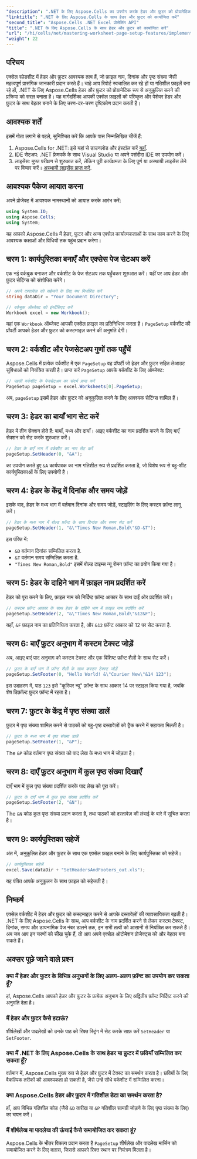 ```yaml
---
"description": ".NET के लिए Aspose.Cells का उपयोग करके हेडर और फ़ुटर को प्रोग्रामेटिक रूप से अनुकूलित करके अपने Excel दस्तावेज़ों को बेहतर बनाने का तरीका जानें। यह विस्तृत मार्गदर्शिका आपको हर चरण से परिचित कराती है—अपनी कार्यपुस्तिका सेट अप करने से लेकर कार्यपत्रक का नाम गतिशील रूप से सम्मिलित करने तक।"
"linktitle": ".NET के लिए Aspose.Cells के साथ हेडर और फ़ुटर को कार्यान्वित करें"
"second_title": "Aspose.Cells .NET Excel प्रोसेसिंग API"
"title": ".NET के लिए Aspose.Cells के साथ हेडर और फ़ुटर को कार्यान्वित करें"
"url": "/hi/cells/net/mastering-worksheet-page-setup-features/implement-header-footer/"
"weight": 22
---
```


## परिचय

एक्सेल स्प्रेडशीट में हेडर और फ़ुटर आवश्यक तत्व हैं, जो फ़ाइल नाम, दिनांक और पृष्ठ संख्या जैसी महत्वपूर्ण प्रासंगिक जानकारी प्रदान करते हैं। चाहे आप रिपोर्ट स्वचालित कर रहे हों या गतिशील फ़ाइलें बना रहे हों, .NET के लिए Aspose.Cells हेडर और फ़ुटर को प्रोग्रामेटिक रूप से अनुकूलित करने की प्रक्रिया को सरल बनाता है। यह मार्गदर्शिका आपकी एक्सेल फ़ाइलों को परिष्कृत और पेशेवर हेडर और फ़ुटर के साथ बेहतर बनाने के लिए चरण-दर-चरण दृष्टिकोण प्रदान करती है।

## आवश्यक शर्तें

इसमें गोता लगाने से पहले, सुनिश्चित करें कि आपके पास निम्नलिखित चीजें हैं:

1. Aspose.Cells for .NET: इसे यहां से डाउनलोड और इंस्टॉल करें [यहाँ](https://releases.aspose.com/cells/net/).
2. IDE सेटअप: .NET फ्रेमवर्क के साथ Visual Studio या अपने पसंदीदा IDE का उपयोग करें।
3. लाइसेंस: मुफ़्त परीक्षण से शुरुआत करें, लेकिन पूरी कार्यक्षमता के लिए पूर्ण या अस्थायी लाइसेंस लेने पर विचार करें। [अस्थायी लाइसेंस प्राप्त करें](https://purchase.aspose.com/temporary-license/).

## आवश्यक पैकेज आयात करना

अपने प्रोजेक्ट में आवश्यक नामस्थानों को आयात करके आरंभ करें:

```csharp
using System.IO;
using Aspose.Cells;
using System;
```

यह आपको Aspose.Cells में हेडर, फुटर और अन्य एक्सेल कार्यात्मकताओं के साथ काम करने के लिए आवश्यक कक्षाओं और विधियों तक पहुंच प्रदान करेगा।

## चरण 1: कार्यपुस्तिका बनाएँ और एक्सेस पेज सेटअप करें

एक नई वर्कबुक बनाकर और वर्कशीट के पेज सेटअप तक पहुँचकर शुरुआत करें। यहीं पर आप हेडर और फ़ुटर सेटिंग्स को संशोधित करेंगे।

```csharp
// अपने दस्तावेज़ को सहेजने के लिए पथ निर्धारित करें
string dataDir = "Your Document Directory";

// वर्कबुक ऑब्जेक्ट को इंस्टैंसिएट करें
Workbook excel = new Workbook();
```

यहां एक `Workbook` ऑब्जेक्ट आपकी एक्सेल फ़ाइल का प्रतिनिधित्व करता है। `PageSetup` वर्कशीट की प्रॉपर्टी आपको हेडर और फ़ुटर को कस्टमाइज़ करने की अनुमति देगी।

## चरण 2: वर्कशीट और पेजसेटअप गुणों तक पहुँचें

Aspose.Cells में प्रत्येक वर्कशीट में एक `PageSetup` वह प्रॉपर्टी जो हेडर और फ़ुटर सहित लेआउट सुविधाओं को नियंत्रित करती है। प्राप्त करें `PageSetup` आपके वर्कशीट के लिए ऑब्जेक्ट:

```csharp
// पहली वर्कशीट के पेजसेटअप का संदर्भ प्राप्त करें
PageSetup pageSetup = excel.Worksheets[0].PageSetup;
```

अब, `pageSetup` इसमें हेडर और फ़ुटर को अनुकूलित करने के लिए आवश्यक सेटिंग्स शामिल हैं।

## चरण 3: हेडर का बायाँ भाग सेट करें

हेडर में तीन सेक्शन होते हैं: बायाँ, मध्य और दायाँ। आइए वर्कशीट का नाम प्रदर्शित करने के लिए बाएँ सेक्शन को सेट करके शुरुआत करें।

```csharp
// हेडर के बाएँ भाग में वर्कशीट का नाम सेट करें
pageSetup.SetHeader(0, "&A");
```

का उपयोग करते हुए `&A` कार्यपत्रक का नाम गतिशील रूप से प्रदर्शित करता है, जो विशेष रूप से बहु-शीट कार्यपुस्तिकाओं के लिए उपयोगी है।

## चरण 4: हेडर के केंद्र में दिनांक और समय जोड़ें

इसके बाद, हेडर के मध्य भाग में वर्तमान दिनांक और समय जोड़ें, स्टाइलिंग के लिए कस्टम फ़ॉन्ट लागू करें।

```csharp
// हेडर के मध्य भाग में बोल्ड फ़ॉन्ट के साथ दिनांक और समय सेट करें
pageSetup.SetHeader(1, "&\"Times New Roman,Bold\"&D-&T");
```

इस पंक्ति में:
- `&D` वर्तमान दिनांक सम्मिलित करता है.
- `&T` वर्तमान समय सम्मिलित करता है.
- `"Times New Roman,Bold"` इसमें बोल्ड टाइम्स न्यू रोमन फ़ॉन्ट का प्रयोग किया गया है।

## चरण 5: हेडर के दाहिने भाग में फ़ाइल नाम प्रदर्शित करें

हेडर को पूरा करने के लिए, फ़ाइल नाम को निर्दिष्ट फ़ॉन्ट आकार के साथ दाईं ओर प्रदर्शित करें।

```csharp
// कस्टम फ़ॉन्ट आकार के साथ हेडर के दाहिने भाग में फ़ाइल नाम प्रदर्शित करें
pageSetup.SetHeader(2, "&\"Times New Roman,Bold\"&12&F");
```

यहाँ, `&F` फ़ाइल नाम का प्रतिनिधित्व करता है, और `&12` फ़ॉन्ट आकार को 12 पर सेट करता है.

## चरण 6: बाएँ फ़ुटर अनुभाग में कस्टम टेक्स्ट जोड़ें

अब, आइए बाएं पाद अनुभाग को कस्टम टेक्स्ट और एक विशिष्ट फ़ॉन्ट शैली के साथ सेट करें।

```csharp
// फ़ुटर के बाएँ भाग में फ़ॉन्ट शैली के साथ कस्टम टेक्स्ट जोड़ें
pageSetup.SetFooter(0, "Hello World! &\"Courier New\"&14 123");
```

इस उदाहरण में, पाठ `123` इसे "कूरियर न्यू" फ़ॉन्ट के साथ आकार 14 पर स्टाइल किया गया है, जबकि शेष डिफ़ॉल्ट फ़ुटर फ़ॉन्ट में रहता है।

## चरण 7: फ़ुटर के केंद्र में पृष्ठ संख्या डालें

फ़ुटर में पृष्ठ संख्या शामिल करने से पाठकों को बहु-पृष्ठ दस्तावेज़ों को ट्रैक करने में सहायता मिलती है।

```csharp
// फ़ुटर के मध्य भाग में पृष्ठ संख्या डालें
pageSetup.SetFooter(1, "&P");
```

The `&P` कोड वर्तमान पृष्ठ संख्या को पाद लेख के मध्य भाग में जोड़ता है।

## चरण 8: दाएँ फ़ुटर अनुभाग में कुल पृष्ठ संख्या दिखाएँ

दाएँ भाग में कुल पृष्ठ संख्या प्रदर्शित करके पाद लेख को पूरा करें।

```csharp
// फ़ुटर के दाएँ भाग में कुल पृष्ठ संख्या प्रदर्शित करें
pageSetup.SetFooter(2, "&N");
```

The `&N` कोड कुल पृष्ठ संख्या प्रदान करता है, तथा पाठकों को दस्तावेज़ की लंबाई के बारे में सूचित करता है।

## चरण 9: कार्यपुस्तिका सहेजें

अंत में, अनुकूलित हेडर और फुटर के साथ एक एक्सेल फ़ाइल बनाने के लिए कार्यपुस्तिका को सहेजें।

```csharp
// कार्यपुस्तिका सहेजें
excel.Save(dataDir + "SetHeadersAndFooters_out.xls");
```

यह पंक्ति आपके अनुकूलन के साथ फ़ाइल को सहेजती है।

## निष्कर्ष

एक्सेल वर्कशीट में हेडर और फ़ुटर को कस्टमाइज़ करने से आपके दस्तावेज़ों की व्यावसायिकता बढ़ती है। .NET के लिए Aspose.Cells के साथ, आप वर्कशीट के नाम प्रदर्शित करने से लेकर कस्टम टेक्स्ट, दिनांक, समय और डायनामिक पेज नंबर डालने तक, इन सभी तत्वों को आसानी से नियंत्रित कर सकते हैं। अब जब आप इन चरणों को सीख चुके हैं, तो आप अपने एक्सेल ऑटोमेशन प्रोजेक्ट्स को और बेहतर बना सकते हैं।

## अक्सर पूछे जाने वाले प्रश्न

### क्या मैं हेडर और फुटर के विभिन्न अनुभागों के लिए अलग-अलग फ़ॉन्ट का उपयोग कर सकता हूँ?
हां, Aspose.Cells आपको हेडर और फुटर के प्रत्येक अनुभाग के लिए अद्वितीय फ़ॉन्ट निर्दिष्ट करने की अनुमति देता है।

### मैं हेडर और फ़ुटर कैसे हटाऊं?
शीर्षलेखों और पादलेखों को उनके पाठ को रिक्त स्ट्रिंग में सेट करके साफ़ करें `SetHeader` या `SetFooter`.

### क्या मैं .NET के लिए Aspose.Cells के साथ हेडर या फ़ुटर में छवियाँ सम्मिलित कर सकता हूँ?
वर्तमान में, Aspose.Cells मुख्य रूप से हेडर और फ़ुटर में टेक्स्ट का समर्थन करता है। छवियों के लिए वैकल्पिक तरीकों की आवश्यकता हो सकती है, जैसे उन्हें सीधे वर्कशीट में सम्मिलित करना।

### क्या Aspose.Cells हेडर और फ़ुटर में गतिशील डेटा का समर्थन करता है?  
हाँ, आप विभिन्न गतिशील कोड (जैसे `&D` तारीख या `&P` गतिशील सामग्री जोड़ने के लिए पृष्ठ संख्या के लिए) का चयन करें।

### मैं शीर्षलेख या पादलेख की ऊंचाई कैसे समायोजित कर सकता हूं?  
Aspose.Cells के भीतर विकल्प प्रदान करता है `PageSetup` शीर्षलेख और पादलेख मार्जिन को समायोजित करने के लिए क्लास, जिससे आपको रिक्त स्थान पर नियंत्रण मिलता है।